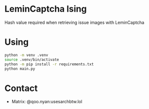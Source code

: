 # LeminCaptcha lsing
Hash value required when retrieving issue images with LeminCaptcha
# Using
```bash
python -m venv .venv
source .venv/bin/activate
python -m pip install -r requirements.txt
python main.py
```
# Contact
- Matrix: @qoo.nyan:usesarchbtw.lol

